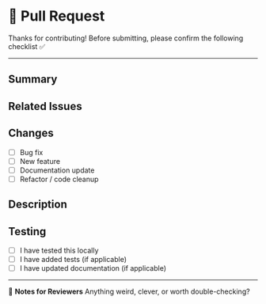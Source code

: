 # 🚀 Pull Request

Thanks for contributing! Before submitting, please confirm the following checklist ✅

---

## Summary
<!-- A brief summary of what this PR does -->

## Related Issues
<!-- e.g. Fixes #42, Closes #13 -->

## Changes
- [ ] Bug fix
- [ ] New feature
- [ ] Documentation update
- [ ] Refactor / code cleanup

## Description
<!-- What did you change and why? Include any screenshots if relevant -->

## Testing
<!-- Describe how you tested the change -->
- [ ] I have tested this locally
- [ ] I have added tests (if applicable)
- [ ] I have updated documentation (if applicable)

---

🧠 **Notes for Reviewers**
Anything weird, clever, or worth double-checking?
